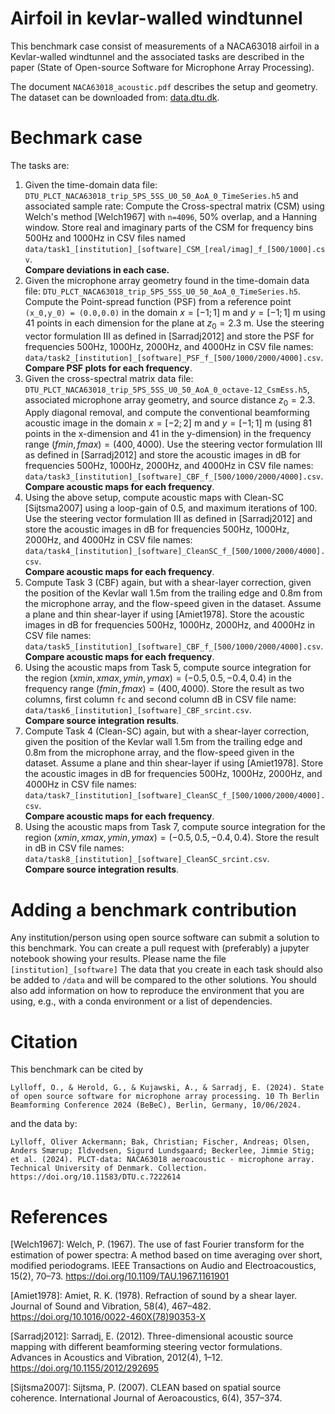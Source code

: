 # Airfoil in kevlar-walled windtunnel
This benchmark case consist of measurements of a NACA63018 airfoil in a Kevlar-walled windtunnel and the associated tasks are described in the paper (State of Open-source Software for Microphone Array Processing).

The document `NACA63018_acoustic.pdf` describes the setup and geometry. The dataset can be downloaded from: [data.dtu.dk](https://doi.org/10.11583/DTU.c.7222614).

# Bechmark case
The tasks are:

1. Given the time-domain data file: `DTU_PLCT_NACA63018_trip_5PS_5SS_U0_50_AoA_0_TimeSeries.h5` and associated sample rate: Compute the Cross-spectral matrix (CSM) using Welch's method [Welch1967] with `n=4096`, 50% overlap, and a Hanning window. Store real and imaginary parts of the CSM for frequency bins 500Hz and 1000Hz in CSV files named  `data/task1_[institution]_[software]_CSM_[real/imag]_f_[500/1000].csv`.  
**Compare deviations in each case.**
2. Given the microphone array geometry found in the time-domain data file: 
`DTU_PLCT_NACA63018_trip_5PS_5SS_U0_50_AoA_0_TimeSeries.h5`. Compute the Point-spread function (PSF) from a reference point `(x_0,y_0) = (0.0,0.0)` in the domain $x=[-1;1]$ m and $y = [-1;1]$ m using 41 points in each dimension for the plane at $z_0 = 2.3$ m. Use the steering vector formulation III as defined in [Sarradj2012] and store the PSF for frequencies 500Hz, 1000Hz, 2000Hz, and 4000Hz in CSV file names:
`data/task2_[institution]_[software]_PSF_f_[500/1000/2000/4000].csv`.  
**Compare PSF plots for each frequency**.
3. Given the cross-spectral matrix data file: 
`DTU_PLCT_NACA63018_trip_5PS_5SS_U0_50_AoA_0_octave-12_CsmEss.h5`, associated microphone array geometry, and source distance $z_0 = 2.3$. Apply diagonal removal, and compute the conventional beamforming acoustic image in the domain $x=[-2;2]$ m and $y = [-1;1]$ m (using 81 points in the x-dimension and 41 in the y-dimension) in the frequency range $(fmin,fmax) = (400,4000)$. Use the steering vector formulation III as defined in [Sarradj2012] and store the acoustic images in dB for frequencies 500Hz, 1000Hz, 2000Hz, and 4000Hz in CSV file names:
`data/task3_[institution]_[software]_CBF_f_[500/1000/2000/4000].csv`.  
**Compare acoustic maps for each frequency**.
4. Using the above setup, compute acoustic maps with Clean-SC [Sijtsma2007] using a loop-gain of 0.5, and maximum iterations of 100. Use the steering vector formulation III as defined in [Sarradj2012] and store the acoustic images in dB for frequencies 500Hz, 1000Hz, 2000Hz, and 4000Hz in CSV file names:
`data/task4_[institution]_[software]_CleanSC_f_[500/1000/2000/4000].csv`.  
**Compare acoustic maps for each frequency**.
5. Compute Task 3 (CBF) again, but with a shear-layer correction, given the position of the Kevlar wall 1.5m from the trailing edge and 0.8m from the microphone array, and the flow-speed given in the dataset. Assume a plane and thin shear-layer if using [Amiet1978]. Store the acoustic images in dB for frequencies 500Hz, 1000Hz, 2000Hz, and 4000Hz in CSV file names:
`data/task5_[institution]_[software]_CBF_f_[500/1000/2000/4000].csv`.   
**Compare acoustic maps for each frequency**.
6. Using the acoustic maps from Task 5, compute source integration for the region $(xmin,xmax,ymin,ymax) = (-0.5,0.5,-0.4,0.4)$ in the frequency range $(fmin,fmax) = (400,4000)$. Store the result as two columns, first column `fc` and second column dB in CSV file name:
`data/task6_[institution]_[software]_CBF_srcint.csv`.   
**Compare source integration results**.
7. Compute Task 4 (Clean-SC) again, but with a shear-layer correction, given the position of the Kevlar wall 1.5m from the trailing edge and 0.8m from the microphone array, and the flow-speed given in the dataset. Assume a plane and thin shear-layer if using [Amiet1978]. Store the acoustic images in dB for frequencies 500Hz, 1000Hz, 2000Hz, and 4000Hz in CSV file names:
`data/task7_[institution]_[software]_CleanSC_f_[500/1000/2000/4000].csv`.   
**Compare acoustic maps for each frequency**.
8. Using the acoustic maps from Task 7, compute source integration for the region $(xmin,xmax,ymin,ymax) = (-0.5,0.5,-0.4,0.4)$. Store the result in dB in CSV file names:
`data/task8_[institution]_[software]_CleanSC_srcint.csv`.   
**Compare source integration results**. 

# Adding a benchmark contribution
Any institution/person using open source software can submit a solution to this benchmark. You can create a pull request with (preferably) a jupyter notebook showing your results. Please name the file `[institution]_[software]` The data that you create in each task should also be added to `/data` and will be compared to the other solutions. You should also add information on how to reproduce the environment that you are using, e.g., with a conda environment or a list of dependencies.

# Citation
This benchmark can be cited by 

```   
Lylloff, O., & Herold, G., & Kujawski, A., & Sarradj, E. (2024). State of open source software for microphone array processing. 10 Th Berlin Beamforming Conference 2024 (BeBeC), Berlin, Germany, 10/06/2024.
```
and the data by:
```   
Lylloff, Oliver Ackermann; Bak, Christian; Fischer, Andreas; Olsen, Anders Smærup; Ildvedsen, Sigurd Lundsgaard; Beckerlee, Jimmie Stig; et al. (2024). PLCT-data: NACA63018 aeroacoustic - microphone array. Technical University of Denmark. Collection. https://doi.org/10.11583/DTU.c.7222614
```

# References
[Welch1967]: Welch, P. (1967). The use of fast Fourier transform for the estimation of power spectra: A method based on time averaging over short, modified periodograms. IEEE Transactions on Audio and Electroacoustics, 15(2), 70–73. https://doi.org/10.1109/TAU.1967.1161901

[Amiet1978]: Amiet, R. K. (1978). Refraction of sound by a shear layer. Journal of Sound and Vibration, 58(4), 467–482. https://doi.org/10.1016/0022-460X(78)90353-X

[Sarradj2012]: Sarradj, E. (2012). Three-dimensional acoustic source mapping with different beamforming steering vector formulations. Advances in Acoustics and Vibration, 2012(4), 1–12. https://doi.org/10.1155/2012/292695

[Sijtsma2007]: Sijtsma, P. (2007). CLEAN based on spatial source coherence. International Journal of Aeroacoustics, 6(4), 357–374.